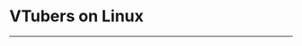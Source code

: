 # VTubers on Linux

<hr>

<v-container v-for="vtuber in vtubers">
  <v-card
    title="MikanTheMink"
    variant="outlined"
    class="rounded-lg"
    color="surface-variant"
  >
    <template v-slot:prepend>
      <v-avatar>
        <v-img :src="vtuber.avatar"></v-img>
      </v-avatar>
    </template>
    <template v-slot:append v-if="!!vtuber.distros">
      <v-chip
        target="_blank"
        class="text-none pa-4"
        :href="distro.url"
        v-for="distro in vtuber.distros"
      >
        {{distro.name }}
      </v-chip>
    </template>
    <template v-slot:text>
      <div v-if="!!vtuber.about" class="pb-3">
        {{vtuber.about}}
      </div>
      <v-expansion-panels rounded="lg" variant="accordion" class="pt-3">
        <v-expansion-panel :title="`Watch on ${embed.platform}`" v-for="embed in vtuber.embeds">
          <v-expansion-panel-text>
            <iframe
              class="rounded-lg"
              :src="`${embed.url}&parent=${hostname}`"
              width="100%"
              allowfullscreen
              style="aspect-ratio: 16/9;"
              frameborder="0"
            >
            </iframe>
          </v-expansion-panel-text>
        </v-expansion-panel>
        <v-expansion-panel title="Fanarts" v-if="vtuber.fanarts">
          <v-expansion-panel-text>
            <v-carousel hide-delimiters show-arrows="hover" cycle height="100%">
              <v-carousel-item :src="fanart.url" v-for="fanart in vtuber.fanarts"></v-carousel-item>
            </v-carousel>
          </v-expansion-panel-text>
        </v-expansion-panel>
      </v-expansion-panels>
    </template>
    <template v-slot:actions>
      <div class="flex-wrap">
        <v-btn class="text-none" v-for="social in vtuber.socials">
          <template v-slot:prepend>
            <v-icon>{{ "$" + `${social.icon ?? 'link'}` }}</v-icon>
          </template>
          {{social.handle}}
        </v-btn>
      </div>
    </template>
  </v-card>
</v-container>

<script setup>
import vtubers from "./data.json";
const hostname = import.meta.env.DEV ? "localhost" : "vtubing-on-linux.github.io"
</script>

<style scoped>
a {
  text-decoration: none;
}
</style>
